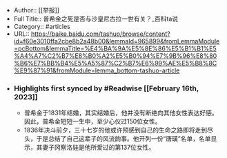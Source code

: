 - Author:: [[举报]]
- Full Title:: 普希金之死是否与沙皇尼古拉一世有关？_百科ta说
- Category:: #articles
- URL:: https://baike.baidu.com/tashuo/browse/content?id=f60e3010ffa2cbe8b2a48b00&lemmaId=965899&fromLemmaModule=pcBottom&lemmaTitle=%E4%BA%9A%E5%8E%86%E5%B1%B1%E5%A4%A7%C2%B7%E8%B0%A2%E5%B0%94%E7%9B%96%E8%80%B6%E7%BB%B4%E5%A5%87%C2%B7%E6%99%AE%E5%B8%8C%E9%87%91&fromModule=lemma_bottom-tashuo-article
- ### Highlights first synced by #Readwise [[February 16th, 2023]]
    - 普希金于1831年结婚，其实结婚后，他并没有断绝向其他女性表达好感。因此，普希金短短一生中，至少心仪过150位女性。
    - 1836年决斗前夕，三十七岁的他或许预感到自己的生命之路即将走到尽头，于是总结了自己这辈子的风流韵事。他开列一份“唐璜”名单，名单显示，其妻子冈察洛娃是他所爱过的第137位女性。
